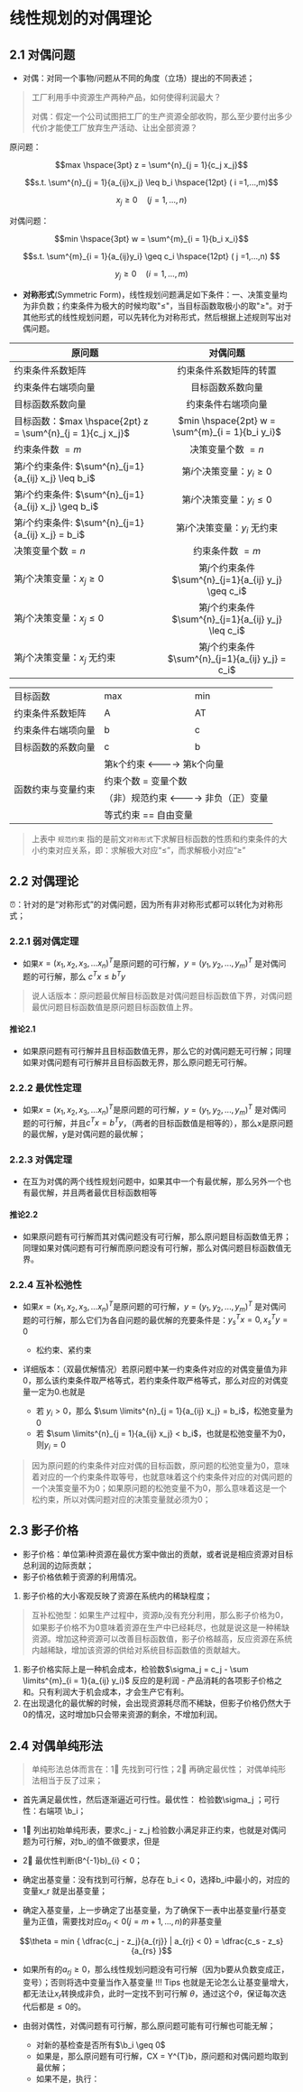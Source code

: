 <style>
.centertable 
{
  width: auto;/*表格宽度*/
  /* display: table;
  margin: auto;
  align: auto; */
}
</style>

# 线性规划的对偶理论


## 2.1 对偶问题


- 对偶：对同一个事物/问题从不同的角度（立场）提出的不同表述；

> 工厂利用手中资源生产两种产品，如何使得利润最大？
> 
> 对偶：假定一个公司试图把工厂的生产资源全部收购，那么至少要付出多少代价才能使工厂放弃生产活动、让出全部资源？

原问题：

$$max \hspace{3pt} z = \sum^{n}_{j = 1}{c_j x_j}$$

$$s.t. \sum^{n}_{j = 1}{a_{ij}x_j} \leq b_i  \hspace{12pt} ( i =1,...,m)$$

$$x_j \geq 0 \hspace{12pt} (j = 1,...,n)$$

对偶问题：

$$min \hspace{3pt} w = \sum^{m}_{i = 1}{b_i x_i}$$ 

$$s.t. \sum^{m}_{i = 1}{a_{ij}y_i} \geq c_i  \hspace{12pt} ( j =1,...,n) $$

$$ y_j \geq 0 \hspace{12pt} (i = 1,...,m)$$

- **对称形式**(Symmetric Form)，线性规划问题满足如下条件：一、决策变量均为非负数；约束条件为极大的时候均取"$\leq$"，当目标函数取极小的取"$\geq$"。对于其他形式的线性规划问题，可以先转化为对称形式，然后根据上述规则写出对偶问题。



| 原问题 |     对偶问题      |  
|----------|:-------------:|
| 约束条件系数矩阵 |  约束条件系数矩阵的转置 |
| 约束条件右端项向量 |    目标函数系数向量   |
| 目标函数系数向量 | 约束条件右端项向量 |
| 目标函数：$max \hspace{2pt} z = \sum^{n}_{j = 1}{c_j x_j}$ | $min \hspace{2pt} w = \sum^{m}_{i = 1}{b_i y_i}$ |
| 约束条件数 $= m$ | 决策变量个数 $= n$|
| 第$i$个约束条件: $\sum^{n}_{j=1}{a_{ij} x_j} \leq b_i$ | 第$i$个决策变量：$y_i \geq 0$ |
| 第$i$个约束条件: $\sum^{n}_{j=1}{a_{ij} x_j} \geq b_i$ | 第$i$个决策变量：$y_i \leq 0$ |
| 第$i$个约束条件: $\sum^{n}_{j=1}{a_{ij} x_j} = b_i$ | 第$i$个决策变量：$y_i$ 无约束 |
| 决策变量个数$=n$ | 约束条件数 $= m$ |
| 第$j$个决策变量：$x_j \geq 0$ | 第$j$个约束条件$\sum^{n}_{j=1}{a_{ij} y_j} \geq c_i$|
| 第$j$个决策变量：$x_j \leq 0$ | 第$j$个约束条件$\sum^{n}_{j=1}{a_{ij} y_j} \leq c_i$|
| 第$j$个决策变量：$x_j$ 无约束 | 第$j$个约束条件$\sum^{n}_{j=1}{a_{ij} y_j} = c_i$|


<div class = "centertable">
<table style = "margin: center">
    <tr>
        <td>目标函数</td> 
        <td>max</td> 
        <td>min</td> 
   </tr>
   <tr>
        <td>约束条件系数矩阵</td> 
        <td>A</td> 
        <td>AT</td> 
   </tr>
   <tr>
        <td>约束条件右端项向量</td> 
        <td>b</td> 
        <td>c</td> 
   </tr>
   <tr>
        <td>目标函数的系数向量</td> 
        <td>c</td> 
        <td>b</td> 
   </tr>
    <tr>
  		 <td rowspan = "4">函数约束与变量约束</td> 
      	 <td colspan="2">第k个约束 <----> 第k个向量</td>    
    </tr>
    <tr>
        <td colspan="2">约束个数 = 变量个数</td>    
    </tr>
    <tr>
        <td colspan="2">（非）规范约束 <----> 非负（正）变量</td>    
    </tr>
    <tr>
        <td colspan="2">等式约束 == 自由变量</td>    
    </tr>

</table>
</div>

> 上表中 `规范约束` 指的是前文`对称形式`下求解目标函数的性质和约束条件的大小约束对应关系，即：求解极大对应“$\leq$”，而求解极小对应“$\geq$”


## 2.2 对偶理论

⏰：针对的是“对称形式”的对偶问题，因为所有非对称形式都可以转化为对称形式；

### 2.2.1 弱对偶定理

- 如果$x = (x_1, x_2, x_3,...x_n)^{T}$是原问题的可行解，$y = (y_1, y_2,...,y_m)^{T}$ 是对偶问题的可行解，那么 $c^{T}x \leq b^T y$

> 说人话版本：原问题最优解目标函数是对偶问题目标函数值下界，对偶问题最优问题目标函数值是原问题目标函数值上界。
#### 推论2.1 

- 如果原问题有可行解并且目标函数值无界，那么它的对偶问题无可行解；同理如果对偶问题有可行解并且目标函数无界，那么原问题无可行解。

### 2.2.2 最优性定理

- 如果$x = (x_1, x_2, x_3,...x_n)^{T}$是原问题的可行解，$y = (y_1, y_2,...,y_m)^{T}$ 是对偶问题的可行解，并且$c^{T}x = b^T y$，（两者的目标函数值是相等的），那么x是原问题的最优解，y是对偶问题的最优解；

### 2.2.3 对偶定理
- 在互为对偶的两个线性规划问题中，如果其中一个有最优解，那么另外一个也有最优解，并且两者最优目标函数相等

#### 推论2.2 
- 如果原问题有可行解而其对偶问题没有可行解，那么原问题目标函数值无界；同理如果对偶问题有可行解而原问题没有可行解，那么对偶问题目标函数值无界。


### 2.2.4 互补松弛性

- 如果$x = (x_1, x_2, x_3,...x_n)^{T}$是原问题的可行解，$y = (y_1, y_2,...,y_m)^{T}$ 是对偶问题的可行解，那么它们为各自问题的最优解的充要条件是：$y^{T}_s x = 0, x^{T}_s y = 0$
    - 松约束、紧约束
  
- 详细版本：（双最优解情况）若原问题中某一约束条件对应的对偶变量值为非0，那么该约束条件取严格等式，若约束条件取严格等式，那么对应的对偶变量一定为0.也就是
    - 若 $y_i > 0$，那么 $\sum \limits^{n}_{j = 1}{a_{ij} x_j} = b_i$，松弛变量为0
    - 若 $\sum \limits^{n}_{j = 1}{a_{ij} x_j} < b_i$，也就是松弛变量不为0，则$y_i = 0$
> 因为原问题的约束条件对应对偶的目标函数，原问题的松弛变量为0，意味着对应的一个约束条件取等号，也就意味着这个约束条件对应的对偶问题的一个决策变量不为0；如果原问题的松弛变量不为0，那么意味着这是一个松约束，所以对偶问题对应的决策变量就必须为0；
>

## 2.3 影子价格

- 影子价格：单位第i种资源在最优方案中做出的贡献，或者说是相应资源对目标总利润的边际贡献；
- 影子价格依赖于资源的利用情况。

1. 影子价格的大小客观反映了资源在系统内的稀缺程度；
> 互补松弛型：如果生产过程中，资源$b_i$没有充分利用，那么影子价格为0，如果影子价格不为0意味着资源在生产中已经耗尽，也就是说这是一种稀缺资源。增加这种资源可以改善目标函数值，影子价格越高，反应资源在系统内越稀缺，增加该资源的供给对系统目标函数值的贡献越大。
1. 影子价格实际上是一种机会成本，检验数$\sigma_j = c_j - \sum \limits^{m}_{i = 1}{a_{ij} y_i}$ 反应的是利润 - 产品消耗的各项影子价格之和。只有利润大于机会成本，才会生产它有利。
2. 在出现退化的最优解的时候，会出现资源耗尽而不稀缺，但影子价格仍然大于0的情况，这时增加b只会带来资源的剩余，不增加利润。 

## 2.4 对偶单纯形法


> 单纯形法总体而言在：1⃣️ 先找到可行性；2⃣️ 再确定最优性；
> 对偶单纯形法相当于反了过来；

- 首先满足最优性，然后逐渐逼近可行性。最优性： 检验数\sigma_j ；可行性：右端项 \b_i；

- 1⃣️ 列出初始单纯形表，要求c_j - z_j 检验数小满足非正约束，也就是对偶问题为可行解，对b_i的值不做要求，但是
- 2⃣️ 最优性判断(B^{-1}b)_{i} < 0；


- 确定出基变量：没有找到可行解，总存在 b_i < 0，选择b_i中最小的，对应的变量x_r 就是出基变量；
- 确定入基变量，上一步确定了出基变量，为了确保下一表中出基变量r行基变量为正值，需要找对应$a_{rj} < 0 ( j = m + 1,...,n)$的非基变量
  
$$\theta = min { \dfrac{c_j - z_j}{a_{rj}} | a_{rj} < 0} = \dfrac{c_s - z_s}{a_{rs} }$$

- 如果所有的$a_{rj} \geq 0$，那么线性规划问题没有可行解（因为b要从负数变成正，变号）；否则将选中变量当作入基变量
!!! Tips
    也就是无论怎么让基变量增大，都无法让$x_r$转换成非负，此时一定找不到可行解
    $\theta$，通过这个$\theta$，保证每次迭代后都是$\leq 0$的。

- 由弱对偶性，对偶问题有可行解，那么原问题可能有可行解也可能无解；
    - 对新的基检查是否所有$\b_i \geq 0$
    - 如果是，那么原问题有可行解，CX = Y^{T}b，原问题和对偶问题均取到最优解；
    - 如果不是，执行：
